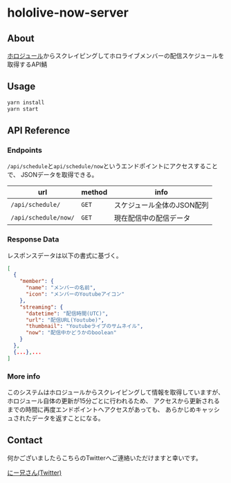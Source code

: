 # hololive-now-server

## About

[ホロジュール](https://schedule.hololive.tv)からスクレイピングしてホロライブメンバーの配信スケジュールを取得するAPI鯖

## Usage

```bash
yarn install
yarn start
```

## API Reference

### Endpoints

`/api/schedule`と`api/schedule/now`というエンドポイントにアクセスすることで、
JSONデータを取得できる。

|url|method|info|
|---|---|---|
|`/api/schedule/`|`GET`|スケジュール全体のJSON配列|
|`/api/schedule/now/`|`GET`|現在配信中の配信データ|

### Response Data

レスポンスデータは以下の書式に基づく。

```json
[
  {
    "member": {
      "name": "メンバーの名前",
      "icon": "メンバーのYoutubeアイコン"
    },
    "streaming": {
      "datetime": "配信時間(UTC)",
      "url": "配信URL(Youtube)",
      "thumbnail": "Youtubeライブのサムネイル",
      "now": "配信中かどうかのboolean"
    }
  },
  {...},...
]
```

### More info

このシステムはホロジュールからスクレイピングして情報を取得していますが、
ホロジュール自体の更新が15分ごとに行われるため、
アクセスから更新されるまでの時間に再度エンドポイントへアクセスがあっても、
あらかじめキャッシュされたデータを返すことになる。

## Contact

何かございましたらこちらのTwitterへご連絡いただけますと幸いです。

[にー兄さん(Twitter)](https://twitter.com/ninisan_drumath)